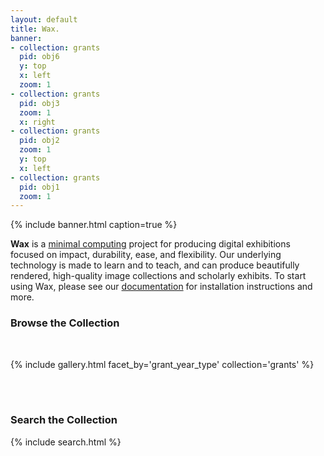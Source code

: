 ```yaml
---
layout: default
title: Wax.
banner:
- collection: grants
  pid: obj6
  y: top
  x: left
  zoom: 1
- collection: grants
  pid: obj3
  zoom: 1
  x: right
- collection: grants
  pid: obj2
  zoom: 1
  y: top
  x: left
- collection: grants
  pid: obj1
  zoom: 1
---
```


{% include banner.html caption=true %}

__Wax__ is a [minimal computing](http://go-dh.github.io/mincomp/) project for producing digital exhibitions focused on impact, durability, ease, and flexibility. Our underlying technology is made to learn and to teach, and can produce beautifully rendered, high-quality image collections and scholarly exhibits. To start using Wax, please see our [documentation](https://minicomp.github.io/wiki/#/wax/) for installation instructions and more.

### Browse the Collection
<br>

{% include gallery.html facet_by='grant_year_type' collection='grants' %}

<br><br>

### Search the Collection

{% include search.html %}
